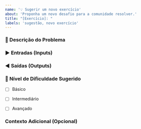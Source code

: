 ```yaml
---
name: '💡 Sugerir um novo exercício'
about: 'Proponha um novo desafio para a comunidade resolver.'
title: "[Exercício]: "
labels: 'sugestão, novo exercício'
---
```


### 📝 Descrição do Problema
### ▶️ Entradas (Inputs)
### ◀️ Saídas (Outputs)
### 🤔 Nível de Dificuldade Sugerido
- [ ] Básico
- [ ] Intermediário
- [ ] Avançado


### Contexto Adicional (Opcional)